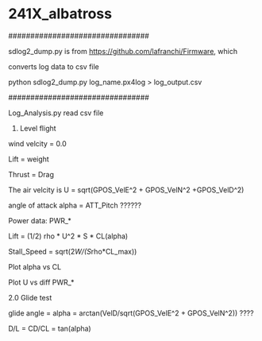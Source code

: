 # 241X_albatross

################################

sdlog2_dump.py is from https://github.com/lafranchi/Firmware, which

converts log data to csv file

python sdlog2_dump.py log_name.px4log > log_output.csv

################################

Log_Analysis.py read csv file

1. Level flight

wind velcity = 0.0

Lift = weight

Thrust = Drag


The air velcity is  U = sqrt(GPOS_VelE^2 + GPOS_VelN^2 +GPOS_VelD^2)

angle of attack alpha = ATT_Pitch ??????

Power data: PWR_*

Lift = (1/2) rho * U^2 * S * CL(alpha)

Stall_Speed = sqrt(2*W/(S*rho*CL_max))

Plot alpha vs CL

Plot U vs diff PWR_*

 
2.0 Glide test

glide angle = alpha = arctan(VelD/sqrt(GPOS_VelE^2 + GPOS_VelN^2)) ????

D/L = CD/CL = tan(alpha)
